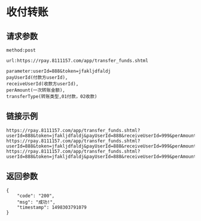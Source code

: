 # 收付转账

## 请求参数
	method:post
	
	url:https://rpay.8111157.com/app/transfer_funds.shtml
	
	parameter:userId=888&token=jfakljdfaldj
	payUserId(付款方userId),
	receiveUserId(收款方userId),
	perAmount(一次转账金额),
	transferType(转账类型,01付款，02收款)

## 链接示例
    https://rpay.8111157.com/app/transfer_funds.shtml?userId=888&token=jfakljdfaldj&payUserId=888&receiveUserId=999&perAmount=110&transferType=01
    https://rpay.8111157.com/app/transfer_funds.shtml?userId=888&token=jfakljdfaldj&payUserId=888&receiveUserId=999&perAmount=110&transferType=01
    https://rpay.8111157.com/app/transfer_funds.shtml?userId=888&token=jfakljdfaldj&payUserId=888&receiveUserId=999&perAmount=110&transferType=01
    
## 返回参数
	{
		"code": "200",
		"msg": "成功!",
		"timestamp": 1498303791079
	}